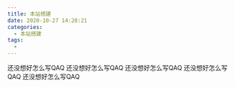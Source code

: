 ```yaml
---
title: 本站搭建
date: 2020-10-27 14:28:21
categories: 
  - 本站搭建
tags: 
  - 
---
```

还没想好怎么写QAQ
还没想好怎么写QAQ
还没想好怎么写QAQ
还没想好怎么写QAQ
还没想好怎么写QAQ